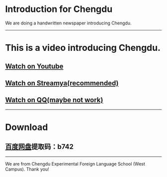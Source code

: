 # Introduction for Chengdu

We are doing a handwritten newspaper introducing Chengdu. 

----
# This is a video introducing Chengdu.
## [Watch on Youtube](https://youtu.be/H6lA963ZiSM)
## [**Watch on Streamya(recommended)**](https://streamja.com/waBKz)
## [Watch on QQ(maybe not work)](http://user.qzone.qq.com/929778338/photo/V1174doO2I6t0M/NR8AVjZiQ1FBNU1qazNOemd6TXpnYXRsWmdYSVU2SEEhIQcAcGhvdG9neg!!/)
----
# Download
## [百度网盘](https://pan.baidu.com/s/1TmpXLknYCQbZvh8Qf8ntSQ)提取码：b742 
----
We are from Chengdu Experimental Foreign Language School (West Campus). 
Thank you!
